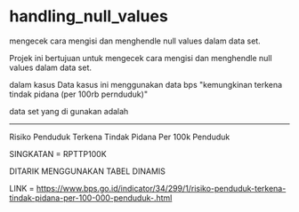 # handling_null_values
mengecek cara mengisi dan menghendle null values dalam data set. 


Projek ini bertujuan untuk mengecek cara mengisi dan menghendle null values dalam data set. 

dalam kasus Data kasus ini menggunakan data bps "kemungkinan terkena tindak pidana (per 100rb pernduduk)"

data set yang di gunakan adalah

---

Risiko Penduduk Terkena Tindak Pidana Per 100k Penduduk

SINGKATAN  = RPTTP100K 

DITARIK MENGGUNAKAN TABEL DINAMIS

LINK = https://www.bps.go.id/indicator/34/299/1/risiko-penduduk-terkena-tindak-pidana-per-100-000-penduduk-.html
